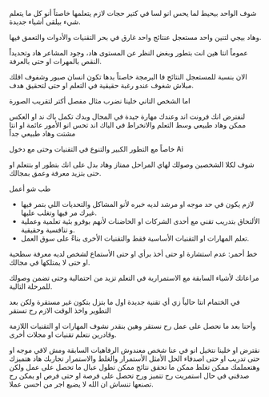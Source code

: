
شوف الواحد بيحيط لما يحس انو لسا في كتير حجات لازم يتعلمها خاصتاً أنو كل ما يتعلم شيء بيلقى أشياء جديدة.

وهاد بيجي لتنين واحد مستعجل عنتائج واحد غارق في بحر التقنيات والأدوات والتعمق فيها.

عموماً انتا هين انت بتطور وبغض النظر عن المستوى هاد، وجود المشاعر هاد وتحديداً النقص بالمهرات او حتى بالعرفة.

الان بنسبة للمستعجل النتائج فا البرمجة خاصتاً بدها تكون انسان صبور وشفوف اقلك مبلاش شغوف عندو رغبة حقيقية في التعلم او حتى لتحقيق هدف.

اما الشخص التاني خلينا نضرب مثال مفصل أكتر لتقريب الصورة 

لنفترض انك فرونت اند وعندك مهارة جيدة في المجال وبدك تكمل باك ند او العكس ممكن وهاد طبيعي وسط التعلم والانخراط في الباك اند تحس انو الأمور عائمة او انتا مشتت وهاد طبيعي جداً

خاصاً مع التطور الكبير والتنوع في التقنيات وحتى مع دخول Ai

شوف لكلا الشخصين وصولك لهاي المراحل ممتاز وهاد بدل على انك بتطور او بتتعلم او حتى بتزيد معرفة وعمق بمجالك.

طب شو أعمل 
- لازم يكون في حد موجه او مرشد لديه خبره لأنو المشاكل والتحديات اللي بتمر فيها غيرك مر فيها وتغلب عليها.
- الألتحاق بتدريب تقني مع أحدى الشركات او الحاضنات لأنهم بوفرو بئية تعلمية وعملية و تنافسية وحقيقية.
- تعلم المهارات او التقنيات الأساسية فقط والتقنيات الأخرى بناءً على سوق العمل. 


 خط أحمر: عدم استشارة او حتى أخذ برأي  او حتى الأستماع لشخص لديه معرفة سطحية او حتى لا يمتلكها في مجالك.


مراعاتك لأشياء السابقة مع الاستمرارية في التعلم تزيد من احتمالية وحتى تضمن وصولك للمرحلة التالية.

في الختمام انتا حالياً زي أي تقنية جديدة اول ما بتزل بتكون غير مستقرة ولكن بعد التطوير واخذ الوقت الازم رح تستقر 

وأحنا بعد ما نحصل على عمل رح نستقر وهين بنقدر نشوف المهارات او التقنيات اللازمة وقادرين نتعلم تقنيات او مجلات أخرى.






نقترض او خلينا نتخيل انو في عنا شخص معندوش الرفاهيات السابقة ومش لاقي موجه او حتى تدريب او حتى اصدفاء الحل الأمثل الأستمرار والغلط والاستمرار تجاربك هاد هتميزك
وهتعملمك ممكن تغلط ممكن ما تحقق نتائج ممكن تطول عبال ما تحصل على عمل ولكن صدقني في حال استمريت رح تتميز ورح تحصل على فرصة او حتى فرص او يمكن رح تصنعها تنساش ان الله لا يضيع اجر من احسن عملا.
